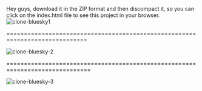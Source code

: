 Hey guys, download it in the ZIP format and then discompact it, so you can click on the index.html file to see this project in your browser.
![clone-bluesky1](https://github.com/user-attachments/assets/10e7dba6-36c0-412f-880d-a38c4e548474)

=============================================================================

![clone-bluesky-2](https://github.com/user-attachments/assets/bc9e175b-1b02-428b-b102-b01e46fcb441)

==============================================================================

![clone-bluesky-3](https://github.com/user-attachments/assets/f509cf8b-a703-4433-a79a-2b77ebfa4cad)
